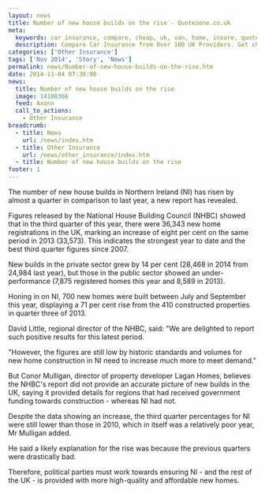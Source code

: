 ```yaml
---
layout: news
title: Number of new house builds on the rise - Quotezone.co.uk
meta:
  keywords: car insurance, compare, cheap, uk, van, home, insure, quotes, online, comparison, bike, loans, life
  description: Compare Car Insurance from Over 100 UK Providers. Get cheap quotes online now using our fast, free, secure comparison site
categories: ['Other Insurance']
tags: ['Nov 2014', 'Story', 'News']
permalink: news/Number-of-new-house-builds-on-the-rise.htm
date: 2014-11-04 07:30:00
news:
  title: Number of new house builds on the rise
  image: 14108366
  feed: Axonn
  call_to_actions:
    - Other Insurance
breadcrumb:
  - title: News
    url: /news/index.htm
  - title: Other Insurance
    url: /news/other_insurance/index.htm
  - title: Number of new house builds on the rise
footer: 1
---
```


The number of new house builds in Northern Ireland (NI) has risen by almost a quarter in comparison to last year, a new report has revealed.

Figures released by the National House Building Council (NHBC) showed that in the third quarter of this year, there were 36,343 new home registrations in the UK, marking an increase of eight per cent on the same period in 2013 (33,573). This indicates the strongest year to date and the best third quarter figures since 2007.

New builds in the private sector grew by 14 per cent (28,468 in 2014 from 24,984 last year), but those in the public sector showed an under-performance (7,875 registered homes this year and 8,589 in 2013).

Honing in on NI, 700 new homes were built between July and September this year, displaying a 71 per cent rise from the 410 constructed properties in quarter three of 2013.

David Little, regional director of the NHBC, said: &quot;We are delighted to report such positive results for this latest period.

&quot;However, the figures are still low by historic standards and volumes for new home construction in NI need to increase much more to meet demand.&quot;

But Conor Mulligan, director of property developer Lagan Homes, believes the NHBC&#39;s report did not provide an accurate picture of new builds in the UK, saying it provided details for regions that had received government funding towards construction - whereas NI had not.

Despite the data showing an increase, the third quarter percentages for NI were still lower than those in 2010, which in itself was a relatively poor year, Mr Mulligan added.

He said a likely explanation for the rise was because the previous quarters were drastically bad.

Therefore, political parties must work towards ensuring NI - and the rest of the UK - is provided with more high-quality and affordable new homes.

